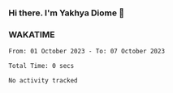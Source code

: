 ### Hi there. I'm Yakhya Diome 👋

### WAKATIME
<!--START_SECTION:waka-->

```txt
From: 01 October 2023 - To: 07 October 2023

Total Time: 0 secs

No activity tracked
```

<!--END_SECTION:waka-->
